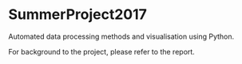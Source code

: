 # SummerProject2017
Automated data processing methods and visualisation using Python.

For background to the project, please refer to the report.

